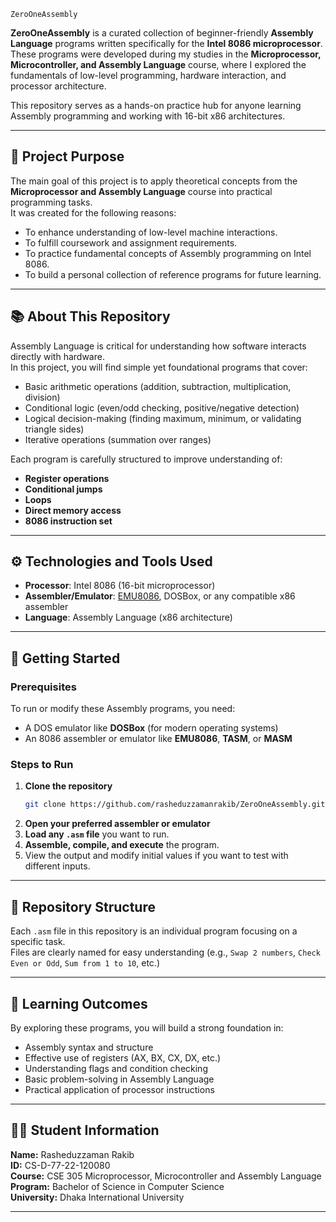 `ZeroOneAssembly`

**ZeroOneAssembly** is a curated collection of beginner-friendly **Assembly Language** programs written specifically for the **Intel 8086 microprocessor**.  
These programs were developed during my studies in the **Microprocessor, Microcontroller, and Assembly Language** course, where I explored the fundamentals of low-level programming, hardware interaction, and processor architecture.

This repository serves as a hands-on practice hub for anyone learning Assembly programming and working with 16-bit x86 architectures.

---

## 🎯 Project Purpose

The main goal of this project is to apply theoretical concepts from the **Microprocessor and Assembly Language** course into practical programming tasks.  
It was created for the following reasons:

- To enhance understanding of low-level machine interactions.
- To fulfill coursework and assignment requirements.
- To practice fundamental concepts of Assembly programming on Intel 8086.
- To build a personal collection of reference programs for future learning.

---

## 📚 About This Repository

Assembly Language is critical for understanding how software interacts directly with hardware.  
In this project, you will find simple yet foundational programs that cover:

- Basic arithmetic operations (addition, subtraction, multiplication, division)
- Conditional logic (even/odd checking, positive/negative detection)
- Logical decision-making (finding maximum, minimum, or validating triangle sides)
- Iterative operations (summation over ranges)

Each program is carefully structured to improve understanding of:
- **Register operations**
- **Conditional jumps**
- **Loops**
- **Direct memory access**
- **8086 instruction set**

---

## ⚙️ Technologies and Tools Used

- **Processor**: Intel 8086 (16-bit microprocessor)
- **Assembler/Emulator**: [EMU8086](http://www.emu8086.com/), DOSBox, or any compatible x86 assembler
- **Language**: Assembly Language (x86 architecture)

---

## 🚀 Getting Started

### Prerequisites
To run or modify these Assembly programs, you need:

- A DOS emulator like **DOSBox** (for modern operating systems)
- An 8086 assembler or emulator like **EMU8086**, **TASM**, or **MASM**

### Steps to Run

1. **Clone the repository**
   ```bash
   git clone https://github.com/rasheduzzamanrakib/ZeroOneAssembly.git
   ```
2. **Open your preferred assembler or emulator**
3. **Load any `.asm` file** you want to run.
4. **Assemble, compile, and execute** the program.
5. View the output and modify initial values if you want to test with different inputs.

---

## 📂 Repository Structure

Each `.asm` file in this repository is an individual program focusing on a specific task.  
Files are clearly named for easy understanding (e.g., `Swap 2 numbers`, `Check Even or Odd`, `Sum from 1 to 10`, etc.)

---

## 🎯 Learning Outcomes

By exploring these programs, you will build a strong foundation in:
- Assembly syntax and structure
- Effective use of registers (AX, BX, CX, DX, etc.)
- Understanding flags and condition checking
- Basic problem-solving in Assembly Language
- Practical application of processor instructions

---

## 🧑‍🎓 Student Information

**Name:** Rasheduzzaman Rakib   
**ID:** CS-D-77-22-120080   
**Course:** CSE 305 Microprocessor, Microcontroller and Assembly Language   
**Program:** Bachelor of Science in Computer Science   
**University:** Dhaka International University

---

